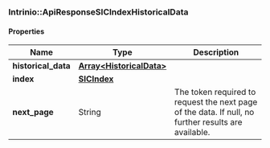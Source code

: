 

[//]: # (CLASS:Intrinio::ApiResponseSICIndexHistoricalData)

[//]: # (KIND:object)

### Intrinio::ApiResponseSICIndexHistoricalData

#### Properties

[//]: # (START_DEFINITION)

Name | Type | Description
------------ | ------------- | -------------
**historical_data** | [**Array&lt;HistoricalData&gt;**](HistoricalData.md) |  &nbsp;
**index** | [**SICIndex**](SICIndex.md) |  &nbsp;
**next_page** | String | The token required to request the next page of the data. If null, no further results are available. &nbsp;

[//]: # (END_DEFINITION)


[//]: # (CONTAINED_CLASS:Intrinio::HistoricalData)


[//]: # (CONTAINED_CLASS:Intrinio::SICIndex)



